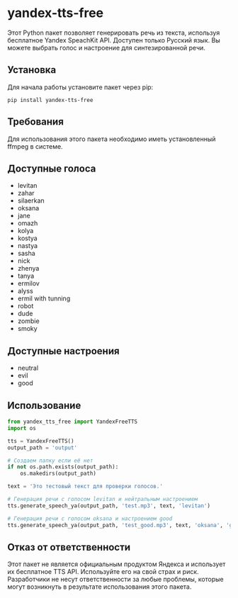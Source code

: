# yandex-tts-free

Этот Python пакет позволяет генерировать речь из текста, используя бесплатное Yandex SpeachKit API. Доступен только Русский язык. Вы можете выбрать голос и настроение для синтезированной речи.

## Установка

Для начала работы установите пакет через pip:

```
pip install yandex-tts-free
```

## Требования

Для использования этого пакета необходимо иметь установленный ffmpeg в системе.

## Доступные голоса

- levitan
- zahar
- silaerkan
- oksana
- jane
- omazh
- kolya
- kostya
- nastya
- sasha
- nick
- zhenya
- tanya
- ermilov
- alyss
- ermil with tunning
- robot
- dude
- zombie
- smoky

## Доступные настроения

- neutral
- evil
- good

## Использование

```python
from yandex_tts_free import YandexFreeTTS
import os

tts = YandexFreeTTS()
output_path = 'output'

# Создаем папку если её нет
if not os.path.exists(output_path):
    os.makedirs(output_path)

text = 'Это тестовый текст для проверки голосов.'

# Генерация речи с голосом levitan и нейтральным настроением
tts.generate_speech_ya(output_path, 'test.mp3', text, 'levitan')

# Генерация речи с голосом oksana и настроением good
tts.generate_speech_ya(output_path, 'test_good.mp3', text, 'oksana', 'good')
```

## Отказ от ответственности

Этот пакет не является официальным продуктом Яндекса и использует их бесплатное TTS API. Используйте его на свой страх и риск. Разработчики не несут ответственности за любые проблемы, которые могут возникнуть в результате использования этого пакета.